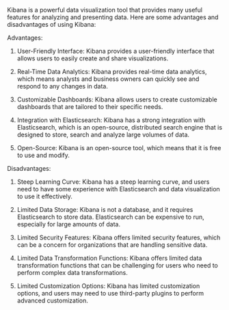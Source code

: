 Kibana is a powerful data visualization tool that provides many useful features for analyzing and presenting data. Here are some advantages and disadvantages of using Kibana:

Advantages:

1. User-Friendly Interface: Kibana provides a user-friendly interface that allows users to easily create and share visualizations.

2. Real-Time Data Analytics: Kibana provides real-time data analytics, which means analysts and business owners can quickly see and respond to any changes in data.

3. Customizable Dashboards: Kibana allows users to create customizable dashboards that are tailored to their specific needs.

4. Integration with Elasticsearch: Kibana has a strong integration with Elasticsearch, which is an open-source, distributed search engine that is designed to store, search and analyze large volumes of data.

5. Open-Source: Kibana is an open-source tool, which means that it is free to use and modify.

Disadvantages:

1. Steep Learning Curve: Kibana has a steep learning curve, and users need to have some experience with Elasticsearch and data visualization to use it effectively.

2. Limited Data Storage: Kibana is not a database, and it requires Elasticsearch to store data. Elasticsearch can be expensive to run, especially for large amounts of data.

3. Limited Security Features: Kibana offers limited security features, which can be a concern for organizations that are handling sensitive data.

4. Limited Data Transformation Functions: Kibana offers limited data transformation functions that can be challenging for users who need to perform complex data transformations.

5. Limited Customization Options: Kibana has limited customization options, and users may need to use third-party plugins to perform advanced customization.

